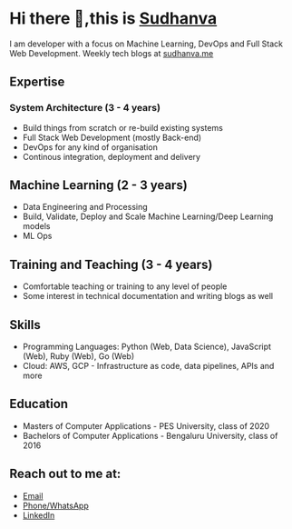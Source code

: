 # Hi there 👋,this is [Sudhanva](https://sudhanva.me)

I am developer with a focus on Machine Learning, DevOps and Full Stack Web Development. Weekly tech blogs at [sudhanva.me](sudhanva.me)

## Expertise

### System Architecture (3 - 4 years)

- Build things from scratch or re-build existing systems
- Full Stack Web Development (mostly Back-end)
- DevOps for any kind of organisation
- Continous integration, deployment and delivery

## Machine Learning (2 - 3 years)

- Data Engineering and Processing
- Build, Validate, Deploy and Scale Machine Learning/Deep Learning models
- ML Ops

## Training and Teaching (3 - 4 years)

- Comfortable teaching or training to any level of people
- Some interest in technical documentation and writing blogs as well

## Skills

- Programming Languages: Python (Web, Data Science), JavaScript (Web), Ruby (Web), Go (Web)
- Cloud: AWS, GCP - Infrastructure as code, data pipelines, APIs and more

## Education

- Masters of Computer Applications - PES University, class of 2020
- Bachelors of Computer Applications - Bengaluru University, class of 2016

## Reach out to me at:

- [Email](mailto:nsudhanva@gmail.com)
- [Phone/WhatsApp](+919632350260)
- [LinkedIn](https://linkedin.com/in/nsudhanva)

